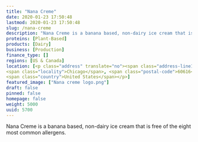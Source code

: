 ```yaml
---
title: "Nana Creme"
date: 2020-01-23 17:50:48
lastmod: 2020-01-23 17:50:48
slug: /nana-creme
description: "Nana Creme is a banana based, non-dairy ice cream that is free of the eight most common allergens."
proteins: [Plant-Based]
products: [Dairy]
business: [Production]
finance_type: []
regions: [US & Canada]
location: [<p class="address" translate="no"><span class="address-line1">West 33rd Street</span><br>
<span class="locality">Chicago</span>, <span class="postal-code">60616</span><br>
<span class="country">United States</span></p>]
featured_image: ["Nana creme logo.png"]
draft: false
pinned: false
homepage: false
weight: 5000
uuid: 5700
---
```

<p>Nana Creme is a banana based, non-dairy ice cream that is free of the eight most common allergens.</p>
